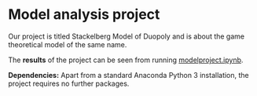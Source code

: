 # Model analysis project

Our project is titled Stackelberg Model of Duopoly and is about the game theoretical model of the same name.

The **results** of the project can be seen from running [modelproject.ipynb](modelproject.ipynb).

**Dependencies:** Apart from a standard Anaconda Python 3 installation, the project requires no further packages.